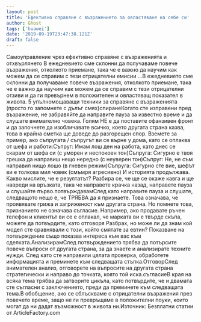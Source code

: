 ```yaml
---
layout: post
title: 'Ефективно справяне с възражението за овластяване на себе си'
author: Ghost
tags: ['huawei']
date: '2019-09-19T23:47:38.121Z'
draft: false
---
```


Самоуправление чрез ефективно справяне с възраженията и отхвърлянето В ежедневието сме склонни да получаваме повече възражения, отколкото приемане, така че е важно да научим как можем да се справим с тези отрицателни емисии ...В ежедневието сме склонни да получаваме повече възражения, отколкото приемане, така че е важно да научим как можем да се справим с тези отрицателни отзиви и да ги превърнем в положителен и овластяващ показател в живота. 5 упълномощаващи техники за справяне с възраженията (просто го запомнете с дълъг смях)спиранеКогато сте изправени пред възражение, не забравяйте да направите пауза за известно време и да слушате внимателно човека. Голям НЕ е да поставите офанзивен фронт и да започнете да изобличавате всичко, което другата страна казва, това в крайна сметка ще доведе до разгорещен спор. Вземете за пример, ако съпругата / съпругът ви се върне у дома, като се оплаква от шефа и работи:Съпруг: Имам лош ден на работа, като днес се скарам от шефа си (с уморен и неспокоен тон)Съпруга: Сигурно е твоя грешка да направиш нещо нередно (с неуверен тон)Съпруг: Не, не съм направил нищо лошо (в гневен режим)Съпруга: Сигурно сте вие, шефът ви е толкова мил човек (смъмря агресивно) И историята продължава. Какво мислите, че е резултатът? Разбира се, че ще се окаже кавга и ще навреди на връзката, така че направете крачка назад, направете пауза и слушайте първо.потвърждавамСлед като направите пауза и слушате, следващото нещо е, че ТРЯБВА да я признаете. Това означава, че проявявате грижа и загриженост към другата страна. Но помнете това, признанието не означава съгласие. Например, ако продавате ръчен телефон и клиентът ви се е оплакал, че марката ви е твърде скъпа, можете да потвърдите, като отговоря Разбрах, но може ли да знам кой модел сте сравнявали с този, който смятате за евтин? Показване на потвърждение също показва интереса към вас към сделката.АнализирамСлед потвърждението трябва да потърсите повече въпроси от другата страна, за да знаете и анализирате техните нужди. След като сте направили цялата проверка, обработете информацията и преминете към следващата стъпка.ОтговорСлед внимателен анализ, отговорете на въпросите на другата страна стратегически и направо до точката, която той иска.съгласиеВ края на всяка тема трябва да затворите цикъла, като потвърдите, че и двамата сте съгласни с заключението, преди да преминете към следващата тема.В обобщение, ако се сблъскваме с отрицателни възражения през повечето време, защо не ги превръщаме в положителни поуки, които могат да ни дадат възможност в живота ни.Източник: Безплатни статии от ArticleFactory.com
